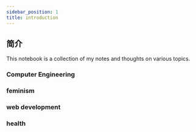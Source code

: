 ```yaml
---
sidebar_position: 1
title: introduction
---
```


## 简介

This notebook is a collection of my notes and thoughts on various topics.

### Computer Engineering

### feminism

### web development

### health
